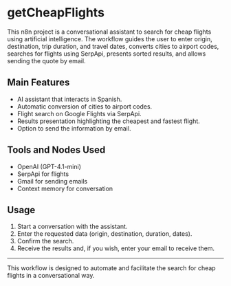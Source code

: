 # getCheapFlights

This n8n project is a conversational assistant to search for cheap flights using artificial intelligence. The workflow guides the user to enter origin, destination, trip duration, and travel dates, converts cities to airport codes, searches for flights using SerpApi, presents sorted results, and allows sending the quote by email.

## Main Features
- AI assistant that interacts in Spanish.
- Automatic conversion of cities to airport codes.
- Flight search on Google Flights via SerpApi.
- Results presentation highlighting the cheapest and fastest flight.
- Option to send the information by email.

## Tools and Nodes Used
- OpenAI (GPT-4.1-mini)
- SerpApi for flights
- Gmail for sending emails
- Context memory for conversation

## Usage
1. Start a conversation with the assistant.
2. Enter the requested data (origin, destination, duration, dates).
3. Confirm the search.
4. Receive the results and, if you wish, enter your email to receive them.

---
This workflow is designed to automate and facilitate the search for cheap flights in a conversational way. 
